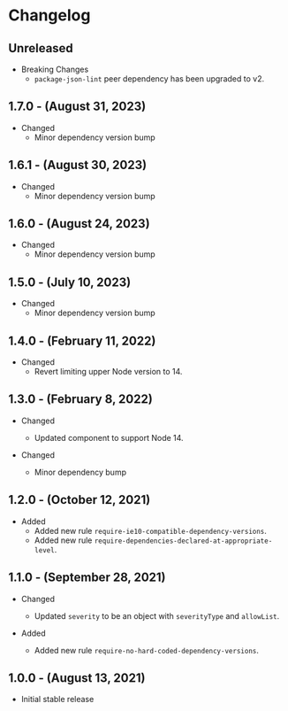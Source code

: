 # Changelog

## Unreleased

* Breaking Changes
  * `package-json-lint` peer dependency has been upgraded to v2.

## 1.7.0 - (August 31, 2023)

* Changed
  * Minor dependency version bump

## 1.6.1 - (August 30, 2023)

* Changed
  * Minor dependency version bump

## 1.6.0 - (August 24, 2023)

* Changed
  * Minor dependency version bump

## 1.5.0 - (July 10, 2023)

* Changed
  * Minor dependency version bump

## 1.4.0 - (February 11, 2022)

* Changed
  * Revert limiting upper Node version to 14.

## 1.3.0 - (February 8, 2022)

* Changed
  * Updated component to support Node 14.

* Changed
  * Minor dependency bump

## 1.2.0 - (October 12, 2021)

* Added
  * Added new rule `require-ie10-compatible-dependency-versions`.
  * Added new rule `require-dependencies-declared-at-appropriate-level`.

## 1.1.0 - (September 28, 2021)

* Changed
  * Updated `severity` to be an object with `severityType` and `allowList`.

* Added
  * Added new rule `require-no-hard-coded-dependency-versions`.

## 1.0.0 - (August 13, 2021)

* Initial stable release
